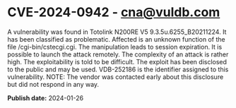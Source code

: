 # CVE-2024-0942 - cna@vuldb.com

A vulnerability was found in Totolink N200RE V5 9.3.5u.6255_B20211224. It has been classified as problematic. Affected is an unknown function of the file /cgi-bin/cstecgi.cgi. The manipulation leads to session expiration. It is possible to launch the attack remotely. The complexity of an attack is rather high. The exploitability is told to be difficult. The exploit has been disclosed to the public and may be used. VDB-252186 is the identifier assigned to this vulnerability. NOTE: The vendor was contacted early about this disclosure but did not respond in any way.

**Publish date:** 2024-01-26

